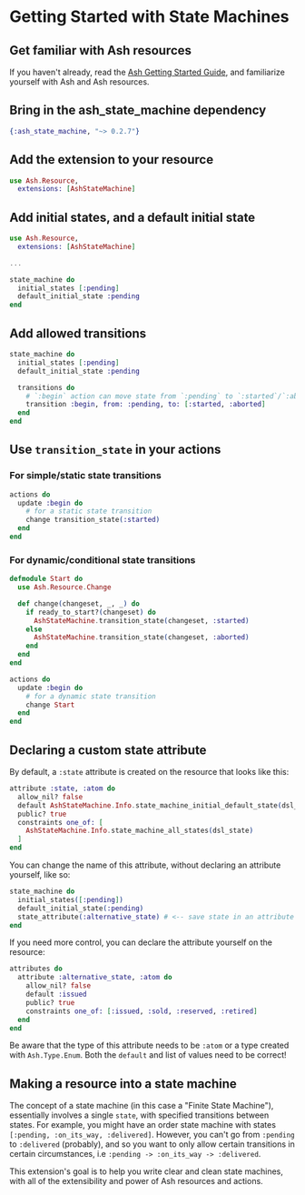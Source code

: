 # Getting Started with State Machines

## Get familiar with Ash resources

If you haven't already, read the [Ash Getting Started Guide](https://hexdocs.pm/ash/get-started.html), and familiarize yourself with Ash and Ash resources.

## Bring in the ash_state_machine dependency

```elixir
{:ash_state_machine, "~> 0.2.7"}
```

## Add the extension to your resource

```elixir
use Ash.Resource,
  extensions: [AshStateMachine]
```

## Add initial states, and a default initial state

```elixir
use Ash.Resource,
  extensions: [AshStateMachine]

...

state_machine do
  initial_states [:pending]
  default_initial_state :pending
end
```

## Add allowed transitions

```elixir
state_machine do
  initial_states [:pending]
  default_initial_state :pending

  transitions do
    # `:begin` action can move state from `:pending` to `:started`/`:aborted`
    transition :begin, from: :pending, to: [:started, :aborted]
  end
end
```

## Use `transition_state` in your actions

### For simple/static state transitions

```elixir
actions do
  update :begin do
    # for a static state transition
    change transition_state(:started)
  end
end
```

### For dynamic/conditional state transitions

```elixir
defmodule Start do
  use Ash.Resource.Change

  def change(changeset, _, _) do
    if ready_to_start?(changeset) do
      AshStateMachine.transition_state(changeset, :started)
    else
      AshStateMachine.transition_state(changeset, :aborted)
    end
  end
end

actions do
  update :begin do
    # for a dynamic state transition
    change Start
  end
end
```

## Declaring a custom state attribute

By default, a `:state` attribute is created on the resource that looks like this:

```elixir
attribute :state, :atom do
  allow_nil? false
  default AshStateMachine.Info.state_machine_initial_default_state(dsl_state)
  public? true
  constraints one_of: [
    AshStateMachine.Info.state_machine_all_states(dsl_state)
  ]
end
```

You can change the name of this attribute, without declaring an attribute yourself, like so:

```elixir
state_machine do
  initial_states([:pending])
  default_initial_state(:pending)
  state_attribute(:alternative_state) # <-- save state in an attribute named :alternative_state
end
```

If you need more control, you can declare the attribute yourself on the resource:

```elixir
attributes do
  attribute :alternative_state, :atom do
    allow_nil? false
    default :issued
    public? true
    constraints one_of: [:issued, :sold, :reserved, :retired]
  end
end
```

Be aware that the type of this attribute needs to be `:atom` or a type created with `Ash.Type.Enum`. Both the `default` and list of values need to be correct! 


## Making a resource into a state machine

The concept of a state machine (in this case a "Finite State Machine"), essentially involves a single `state`, with specified transitions between states. For example, you might have an order state machine with states `[:pending, :on_its_way, :delivered]`. However, you can't go from `:pending` to `:delivered` (probably), and so you want to only allow certain transitions in certain circumstances, i.e `:pending -> :on_its_way -> :delivered`.

This extension's goal is to help you write clear and clean state machines, with all of the extensibility and power of Ash resources and actions.
